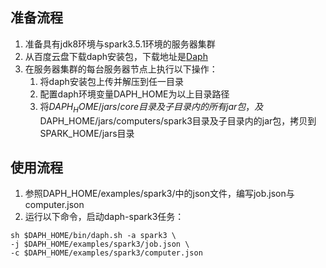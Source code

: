 
## 准备流程

1. 准备具有jdk8环境与spark3.5.1环境的服务器集群
2. 从百度云盘下载daph安装包，下载地址是[Daph](https://pan.baidu.com/s/1r495e7YtTfK24iPXg6dBZg?pwd=p5s7)
3. 在服务器集群的每台服务器节点上执行以下操作：
    1. 将daph安装包上传并解压到任一目录
    2. 配置daph环境变量DAPH_HOME为以上目录路径
    3. 将$DAPH_HOME/jars/core目录及子目录内的所有jar包，及$DAPH_HOME/jars/computers/spark3目录及子目录内的jar包，拷贝到SPARK_HOME/jars目录

## 使用流程

1. 参照DAPH_HOME/examples/spark3/中的json文件，编写job.json与computer.json
2. 运行以下命令，启动daph-spark3任务：

```shell
sh $DAPH_HOME/bin/daph.sh -a spark3 \
-j $DAPH_HOME/examples/spark3/job.json \
-c $DAPH_HOME/examples/spark3/computer.json
```
